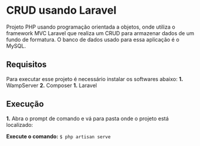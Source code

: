 # CRUD usando Laravel
Projeto PHP usando programação orientada a objetos, onde utiliza o framework MVC Laravel que realiza um CRUD para armazenar dados de um fundo de formatura. O banco de dados usado para essa aplicação é o MySQL.

## Requisitos
Para executar esse projeto é necessário instalar os softwares abaixo:
**1.** WampServer
**2.** Composer
**1.** Laravel

## Execução 
**1.** Abra o prompt de comando e vá para pasta onde o projeto está localizado: 

**Execute o comando:** `$ php artisan serve`
